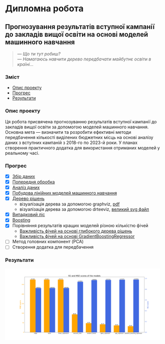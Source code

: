 # Дипломна робота

## Прогнозування результатів вступної кампанії до закладів вищої освіти на основі моделей машинного навчання
> _— Що ти тут робиш?_ <br>
> _— Намагаюсь навчити дерево передбачати майбутнє освіти в країні..._

### Зміст
* [Опис проекту](#about)
* [Прогрес](#progress)
* [Результати](#results)

### <a name="about"></a> Опис проекту
Ця робота присвячена прогнозуванню результатів вступної кампанії до закладів вищої освіти за допомогою моделей машинного навчання.
Основна мета — визначити та розробити ефективні методи передбачення кількості виділених бюджетних місць на основі аналізу даних з вступних кампаній з 2018-го по 2023-й роки.
У планах створення практичного додатка для використання отриманих моделей у реальному часі.

### <a name="progress"></a> Прогрес
- [X] [Збір даних](https://github.com/Natanius18/diploma/tree/master/web_scraping)
- [X] [Попередня обробка](https://github.com/Natanius18/diploma/blob/master/data_processing/data_preprocessing.ipynb)
- [X] [Аналіз даних](https://github.com/Natanius18/diploma/blob/master/data_processing/data_analysis.ipynb)
- [X] [Побудова лінійних моделей машинного навчання](https://github.com/Natanius18/diploma/blob/master/data_processing/linear_models.ipynb)
- [X] [Дерево рішень](https://github.com/Natanius18/diploma/blob/master/data_processing/decision_tree.ipynb)
  * візуалізація дерева за допомогою graphviz, [pdf](https://github.com/Natanius18/diploma/blob/master/data_processing/tree_structure.pdf)
  * візуалізація дерева за допомогою drteeviz, [великий svg файл](https://drive.google.com/file/d/1ziFkgu4TSQH-hWnhufSrnQgf5Qr_dsoF/view?usp=sharing)
- [X] [Випадковий ліс](https://github.com/Natanius18/diploma/blob/master/data_processing/random_forest.ipynb)
- [X] [Boosting](https://github.com/Natanius18/diploma/blob/master/data_processing/boosting.ipynb)
- [X] Порівняння результатів кращих моделей різною кількістю фічей
  * [Важливість фічей на основі глибокого дерева рішень](https://github.com/Natanius18/diploma/blob/master/data_processing/test_different_features_based_on_tree.ipynb)
  * [Важливість фічей на основі GradientBoostingRegressor](https://github.com/Natanius18/diploma/blob/master/data_processing/test_different_features_based_on_gbr.ipynb)
- [ ] Метод головних компонент (PCA)
- [ ] Створення додатка для передбачення

### <a name="results"></a> Результати
![Порівняння результатів навчання моделей](tools/r2_and_mse.png?raw=true)

